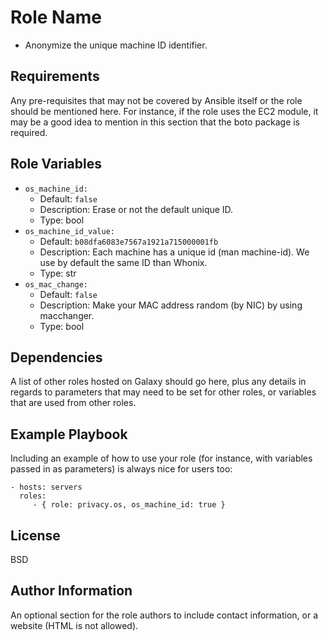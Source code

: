 Role Name
=========

+ Anonymize the unique machine ID identifier.

Requirements
------------

Any pre-requisites that may not be covered by Ansible itself or the role should be mentioned here. For instance, if the role uses the EC2 module, it may be a good idea to mention in this section that the boto package is required.

Role Variables
--------------

- `os_machine_id:`
   - Default: `false`
   - Description: Erase or not the default unique ID.
   - Type: bool
- `os_machine_id_value:`
   - Default: `b08dfa6083e7567a1921a715000001fb`
   - Description: Each machine has a unique id (man machine-id). We use by default the same ID than Whonix.
   - Type: str
- `os_mac_change:`
   - Default: `false`
   - Description: Make your MAC address random (by NIC) by using macchanger.
   - Type: bool

Dependencies
------------

A list of other roles hosted on Galaxy should go here, plus any details in regards to parameters that may need to be set for other roles, or variables that are used from other roles.

Example Playbook
----------------

Including an example of how to use your role (for instance, with variables passed in as parameters) is always nice for users too:

    - hosts: servers
      roles:
         - { role: privacy.os, os_machine_id: true }

License
-------

BSD

Author Information
------------------

An optional section for the role authors to include contact information, or a website (HTML is not allowed).
